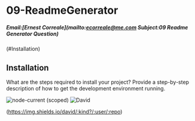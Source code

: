 # 09-ReadmeGenerator
##### Email:[Ernest Correale](mailto:ecorreale@me.com Subject:09 Readme Generator Question)
(#Installation)
## Installation
What are the steps required to install your project? Provide a step-by-step description of how to get the development environment running.


![node-current (scoped)](https://img.shields.io/node/v/@stdlib/stdlib?style=plastic)
![David](https://img.shields.io/david/dev/ecorreale/09-ReadmeGenerator)

(https://img.shields.io/david/:kind?/:user/:repo)
